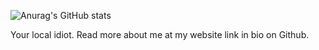 
![Anurag's GitHub stats](https://github-readme-stats.vercel.app/api?username=artistxoder&show_icons=true&theme=radical)

Your local idiot. Read more about me at my website link in bio on Github. 
